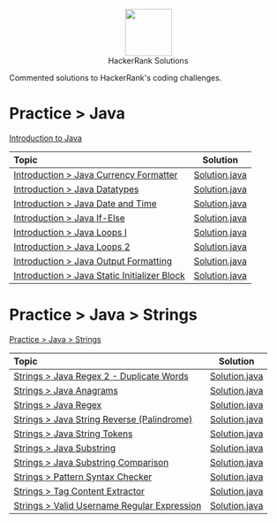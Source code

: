<p align="center">
    <a href="https://www.hackerrank.com/MagicDude4Eva">
        <img height="85" src="https://d3keuzeb2crhkn.cloudfront.net/hackerrank/assets/styleguide/logo_wordmark-f5c5eb61ab0a154c3ed9eda24d0b9e31.svg">
    </a>
    <br>HackerRank Solutions
</p>
<p>
Commented solutions to HackerRank's coding challenges.
</p>

# Practice > Java
<a href="https://www.hackerrank.com/domains/java?badge_type=java&filters%5Bsubdomains%5D%5B%5D=java-introduction">Introduction to Java</a>

| Topic                                                                                                                       |                                                                                   Solution                                                                                  |
|:----------------------------------------------------------------------------------------------------------------------------|:---------------------------------------------------------------------------------------------------------------------------------------------------------------------------:|
|[Introduction > Java Currency Formatter](https://www.hackerrank.com/challenges/java-currency-formatter/problem)              |[Solution.java](https://github.com/magicdude4eva/HackerRank/blob/master/src/practice/java/introduction/javacurrencyformatter/Solution.java)                                  |
|[Introduction > Java Datatypes](https://www.hackerrank.com/challenges/java-datatypes/problem)                                |[Solution.java](https://github.com/magicdude4eva/HackerRank/blob/master/src/practice/java/introduction/javadatatypes/Solution.java)                                          |
|[Introduction > Java Date and Time](https://www.hackerrank.com/challenges/java-date-and-time/problem)                        |[Solution.java](https://github.com/magicdude4eva/HackerRank/blob/master/src/practice/java/introduction/javadateandtime/Solution.java)                                        |
|[Introduction > Java If-Else](https://www.hackerrank.com/challenges/java-if-else/problem)                                    |[Solution.java](https://github.com/magicdude4eva/HackerRank/blob/master/src/practice/java/introduction/javaifelse/Solution.java)                                             |
|[Introduction > Java Loops I](https://www.hackerrank.com/challenges/java-loops-i/problem)                                    |[Solution.java](https://github.com/magicdude4eva/HackerRank/blob/master/src/practice/java/introduction/javaloopsii/Solution.java)                                            |
|[Introduction > Java Loops 2](https://www.hackerrank.com/challenges/java-loops/problem)                                      |[Solution.java](https://github.com/magicdude4eva/HackerRank/blob/master/src/practice/java/introduction/javaloopsi/Solution.java)                                             |
|[Introduction > Java Output Formatting](https://www.hackerrank.com/challenges/java-output-formatting/problem)                |[Solution.java](https://github.com/magicdude4eva/HackerRank/blob/master/src/practice/java/introduction/javaoutputformatting/Solution.java)                                   |
|[Introduction > Java Static Initializer Block](https://www.hackerrank.com/challenges/java-static-initializer-block/problem)  |[Solution.java](https://github.com/magicdude4eva/HackerRank/blob/master/src/practice/java/introduction/javastaticinitializerblock/Solution.java)                             |

# Practice > Java > Strings
<a href="https://www.hackerrank.com/domains/java?filters%5Bsubdomains%5D%5B%5D=java-strings">Practice > Java > Strings</a>

| Topic                                                                                                                       |                                                                                   Solution                                                                                  |
|:----------------------------------------------------------------------------------------------------------------------------|:---------------------------------------------------------------------------------------------------------------------------------------------------------------------------:|
|[Strings > Java Regex 2 - Duplicate Words](https://www.hackerrank.com/challenges/duplicate-word/problem)                     |[Solution.java](https://github.com/magicdude4eva/HackerRank/blob/master/src/practice/java/strings/duplicatewords/Solution.java)                                              |
|[Strings > Java Anagrams](https://www.hackerrank.com/challenges/java-anagrams/problem)                                       |[Solution.java](https://github.com/magicdude4eva/HackerRank/blob/master/src/practice/java/strings/javaanagrams/Solution.java)                                                |
|[Strings > Java Regex](https://www.hackerrank.com/challenges/java-regex/problem)                                             |[Solution.java](https://github.com/magicdude4eva/HackerRank/blob/master/src/practice/java/strings/javaregex/Solution.java)                                                   |
|[Strings > Java String Reverse (Palindrome)](https://www.hackerrank.com/challenges/java-string-reverse/problem)              |[Solution.java](https://github.com/magicdude4eva/HackerRank/blob/master/src/practice/java/strings/javastringreverse/Solution.java)                                           |
|[Strings > Java String Tokens](https://www.hackerrank.com/challenges/java-string-tokens/problem)                             |[Solution.java](https://github.com/magicdude4eva/HackerRank/blob/master/src/practice/java/strings/javastringtokens/Solution.java)                                            |
|[Strings > Java Substring](https://www.hackerrank.com/challenges/java-substring/problem)                                     |[Solution.java](https://github.com/magicdude4eva/HackerRank/blob/master/src/practice/java/strings/javasubstring/Solution.java)                                               |
|[Strings > Java Substring Comparison](https://www.hackerrank.com/challenges/java-string-compare/problem)                     |[Solution.java](https://github.com/magicdude4eva/HackerRank/blob/master/src/practice/java/strings/javasubstringcomparisons/Solution.java)                                    |
|[Strings > Pattern Syntax Checker](https://www.hackerrank.com/challenges/pattern-syntax-checker/problem)                     |[Solution.java](https://github.com/magicdude4eva/HackerRank/blob/master/src/practice/java/strings/patternsyntaxchecker/Solution.java)                                        |
|[Strings > Tag Content Extractor](https://www.hackerrank.com/challenges/tag-content-extractor/problem)                       |[Solution.java](https://github.com/magicdude4eva/HackerRank/blob/master/src/practice/java/strings/tagcontentextractor/Solution.java)                                         |
|[Strings > Valid Username Regular Expression](https://www.hackerrank.com/challenges/valid-username-checker/problem)          |[Solution.java](https://github.com/magicdude4eva/HackerRank/blob/master/src/practice/java/strings/validusernameregularexpression/Solution.java)                              |

